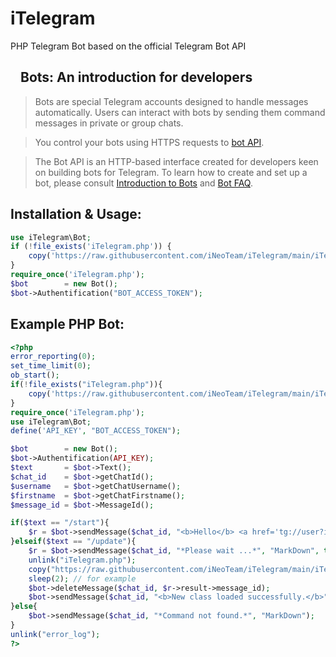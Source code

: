 # iTelegram
PHP Telegram Bot based on the official Telegram Bot API
<h2><a id="user-content-bots-an-introduction-for-developers" class="anchor" aria-hidden="true" href="#bots-an-introduction-for-developers"><svg class="octicon octicon-link" viewBox="0 0 16 16" version="1.1" width="16" height="16" aria-hidden="true"></svg></a>Bots: An introduction for developers</h2>
<blockquote>
<p>Bots are special Telegram accounts designed to handle messages automatically. Users can interact with bots by sending them command messages in private or group chats.</p>
</blockquote>
<blockquote>
<p>You control your bots using HTTPS requests to <a href="https://core.telegram.org/bots/api" rel="nofollow">bot API</a>.</p>
</blockquote>
<blockquote>
<p>The Bot API is an HTTP-based interface created for developers keen on building bots for Telegram.
To learn how to create and set up a bot, please consult <a href="https://core.telegram.org/bots" rel="nofollow">Introduction to Bots</a> and <a href="https://core.telegram.org/bots/faq" rel="nofollow">Bot FAQ</a>.</p>
</blockquote>
<h2>Installation & Usage:</h2>

```php
use iTelegram\Bot;
if (!file_exists('iTelegram.php')) {
    copy('https://raw.githubusercontent.com/iNeoTeam/iTelegram/main/iTelegram.php', 'iTelegram.php');
}
require_once('iTelegram.php');
$bot		= new Bot();
$bot->Authentification("BOT_ACCESS_TOKEN");
```

<h2>Example PHP Bot:</h2>

```php
<?php
error_reporting(0);
set_time_limit(0);
ob_start();
if(!file_exists("iTelegram.php")){
    copy('https://raw.githubusercontent.com/iNeoTeam/iTelegram/main/iTelegram.php', 'iTelegram.php');
}
require_once('iTelegram.php');
use iTelegram\Bot;
define('API_KEY', "BOT_ACCESS_TOKEN");

$bot		= new Bot();
$bot->Authentification(API_KEY);
$text		= $bot->Text();
$chat_id	= $bot->getChatId();
$username	= $bot->getChatUsername();
$firstname	= $bot->getChatFirstname();
$message_id	= $bot->MessageId();

if($text == "/start"){
    $r = $bot->sendMessage($chat_id, "<b>Hello</b> <a href='tg://user?id=$chat_id'>$firstname</a> !\n\n<b>Special Thanks for using iNeoTeam Telegram Bot Class.</b>\n\n<b>GitHub:</b> https://github.com/iNeoTeam/iTelegram\n<b>Powered By</b> @iNeoTeam.", "HTML", true);
}elseif($text == "/update"){
	$r = $bot->sendMessage($chat_id, "*Please wait ...*", "MarkDown", true);
	unlink("iTelegram.php");
	copy("https://raw.githubusercontent.com/iNeoTeam/iTelegram/main/iTelegram.phar", "iTelegram.php");
	sleep(2); // for example
	$bot->deleteMessage($chat_id, $r->result->message_id);
	$bot->sendMessage($chat_id, "<b>New class loaded successfully.</b>", "HTML", true, $message_id);
}else{
    $bot->sendMessage($chat_id, "*Command not found.*", "MarkDown");
}
unlink("error_log");
?>
```

